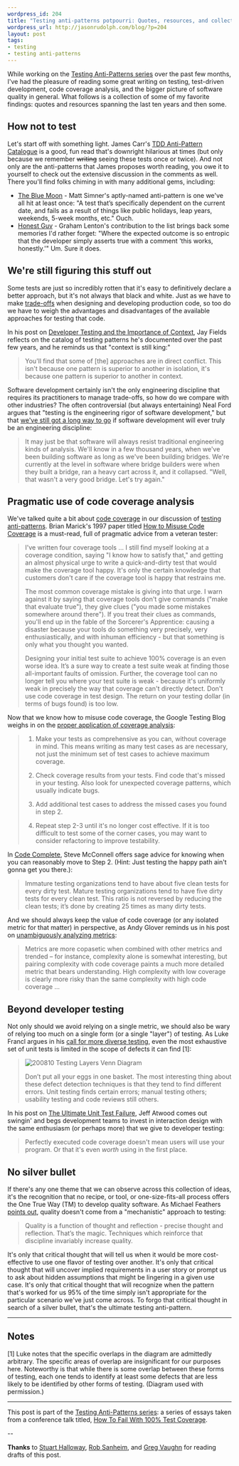 ```yaml
---
wordpress_id: 204
title: "Testing anti-patterns potpourri: Quotes, resources, and collective wisdom"
wordpress_url: http://jasonrudolph.com/blog/?p=204
layout: post
tags:
- testing
- testing anti-patterns
---
```

While working on the [Testing Anti-Patterns series](http://jasonrudolph.com/blog/testing-anti-patterns-how-to-fail-with-100-test-coverage/ "jasonrudolph.com/blog - Testing Anti-Patterns") over the past few months, I've had the pleasure of reading some great writing on testing, test-driven development, code coverage analysis, and the bigger picture of software quality in general.  What follows is a collection of some of my favorite findings: quotes and resources spanning the last ten years and then some.

## How not to test

Let's start off with something light.  James Carr's [TDD Anti-Pattern Catalogue](http://blog.james-carr.org/?p=44 "James Carr &raquo; Blog Archive &raquo; TDD Anti-Patterns") is a good, fun read that's downright hilarious at times (but only because we remember <del>writing</del> seeing these tests once or twice).  And not only are the anti-patterns that James proposes worth reading, you owe it to yourself to check out the extensive discussion in the comments as well. There you'll find folks chiming in with many additional gems, including:

* [The Blue Moon](http://blog.james-carr.org/2006/11/03/tdd-anti-patterns/#comment-47093 "James Carr &raquo; Blog Archive &raquo; TDD Anti-Patterns") - Matt Simner's aptly-named anti-pattern is one we've all hit at least once: "A test that’s specifically dependent on the current date, and fails as a result of things like public holidays, leap years, weekends, 5-week months, etc."  Ouch.  
* [Honest Guv](http://blog.james-carr.org/2006/11/03/tdd-anti-patterns/#comment-77729 "James Carr &raquo; Blog Archive &raquo; TDD Anti-Patterns") - Graham Lenton's contribution to the list brings back some memories I'd rather forget: "Where the expected outcome is so entropic that the developer simply asserts true with a comment 'this works, honestly.'"  Um.  Sure it does.

## We're still figuring this stuff out

Some tests are just so incredibly rotten that it's easy to definitively declare a better approach, but it's not always that black and white.  Just as we have to make [trade-offs](http://www.vanderburg.org/Blog/Software/Development/koan.blog "Glenn Vanderburg: Blog - Six of One, a Half Dozen of the Other") when designing and developing production code, so too do we have to weigh the advantages and disadvantages of the available approaches for testing that code.  

In his post on [Developer Testing and the Importance of Context](http://blog.jayfields.com/2008/06/developer-testing-and-importance-of.html "Jay Fields' Thoughts: Developer Testing and the Importance of Context"), Jay Fields reflects on the catalog of testing patterns he's documented over the past few years, and he reminds us that "context is still king:"

> You'll find that some of [the] approaches are in direct conflict. This isn't because one pattern is superior to another in isolation, it's because one pattern is superior to another in context.

Software development certainly isn't the only engineering discipline that requires its practitioners to manage trade-offs, so how do we compare with other industries?  The often controversial (but always entertaining) Neal Ford argues that "testing is the engineering rigor of software development," but that [we've still got a long way to go](http://memeagora.blogspot.com/2007/11/building-bridges-without-engineering.html "Meme Agora: Building Bridges without Engineering") if software development will ever truly be an engineering discipline:

> It may just be that software will always resist traditional engineering kinds of analysis. We'll know in a few thousand years, when we've been building software as long as we've been building bridges. We're currently at the level in software where bridge builders were when they built a bridge, ran a heavy cart across it, and it collapsed. "Well, that wasn't a very good bridge. Let's try again."

## Pragmatic use of code coverage analysis

We've talked quite a bit about [code coverage](http://jasonrudolph.com/blog/2008/06/10/a-brief-discussion-of-code-coverage-types/ "jasonrudolph.com/blog -- A Brief Discussion of Code Coverage Types") in our discussion of [testing anti-patterns](http://jasonrudolph.com/blog/testing-anti-patterns-how-to-fail-with-100-test-coverage/ "jasonrudolph.com/blog -- Testing Anti-Patterns: How to Fail With 100% Test Coverage").  Brian Marick's 1997 paper titled [How to Misuse Code Coverage](http://www.exampler.com/testing-com/writings/coverage.pdf "PDF - 'How to Misuse Code Coverage' by Brian Marick") is a must-read, full of pragmatic advice from a veteran tester:

> I've written four coverage tools ... I still find myself looking at a coverage condition, saying "I know how to satisfy that," and getting an almost physical urge to write a quick-and-dirty test that would make the coverage tool happy. It's only the certain knowledge that customers don't care if the coverage tool is happy that restrains me.
>
> The most common coverage mistake is giving into that urge. I warn against it by saying that coverage tools don't give commands ("make that evaluate true"), they give clues ("you made some mistakes somewhere around there"). If you treat their clues as commands, you'll end up in the fable of the Sorcerer's Apprentice: causing a disaster because your tools do something very precisely, very enthusiastically, and with inhuman efficiency - but that something is only what you thought you wanted.
>
> Designing your initial test suite to achieve 100% coverage is an even worse idea. It’s a sure way to create a test suite weak at finding those all-important faults of omission. Further, the coverage tool can no longer tell you where your test suite is weak - because it's uniformly weak in precisely the way that coverage can't directly detect. Don't use code coverage in test design. The return on your testing dollar (in terms of bugs found) is too low.

Now that we know how to misuse code coverage, the Google Testing Blog weighs in on the [proper application of coverage analysis](http://googletesting.blogspot.com/2008/03/tott-understanding-your-coverage-data.html "Google Testing Blog: TotT: Understanding Your Coverage Data"):

> 1. Make your tests as comprehensive as you can, without coverage in mind. This means writing as many test cases as are necessary, not just the minimum set of test cases to achieve maximum coverage.
>
> 2. Check coverage results from your tests. Find code that's missed in your testing. Also look for unexpected coverage patterns, which usually indicate bugs.
>
> 3. Add additional test cases to address the missed cases you found in step 2.
>
> 4. Repeat step 2-3 until it's no longer cost effective. If it is too difficult to test some of the corner cases, you may want to consider refactoring to improve testability.

In [Code Complete](http://www.amazon.com/Code-Complete-Practical-Handbook-Construction/dp/0735619670 "Amazon.com: Code Complete: A Practical Handbook of Software Construction: Steve McConnell"), Steve McConnell offers sage advice for knowing when you can reasonably move to Step 2.  (Hint: Just testing the happy path ain't gonna get you there.):

> Immature testing organizations tend to have about five clean tests for every dirty test.  Mature testing organizations tend to have five dirty tests for every clean test. This ratio is not reversed by reducing the clean tests; it’s done by creating 25 times as many dirty tests.

And we should always keep the value of code coverage (or any isolated metric for that matter) in perspective, as Andy Glover reminds us in his post on [unambiguously analyzing metrics](http://thediscoblog.com/2008/03/20/unambiguously-analyzing-metrics "The Disco Blog  &raquo; Blog Archive   &raquo; Unambiguously analyzing metrics"):

> Metrics are more copasetic when combined with other metrics and trended – for instance, complexity alone is somewhat interesting, but pairing complexity with code coverage paints a much more detailed metric that bears understanding. High complexity with low coverage is clearly more risky than the same complexity with high code coverage ...

## Beyond developer testing

Not only should we avoid relying on a single metric, we should also be wary of relying too much on a single form (or a single "layer") of testing.  As Luke Francl argues in his [call for more diverse testing](http://railspikes.com/2008/7/11/testing-is-overrated "Rail Spikes: Testing is Overrated"), even the most exhaustive set of unit tests is limited in the scope of defects it can find [1]:

> ![200810 Testing Layers Venn Diagram](http://jasonrudolph.com/resources/200810_testing_layers_venn_diagram.png)     
>
> Don’t put all your eggs in one basket. The most interesting thing about these defect detection techniques is that they tend to find different errors. Unit testing finds certain errors; manual testing others; usability testing and code reviews still others.

In his post on [The Ultimate Unit Test Failure](http://www.codinghorror.com/blog/archives/001059.html "Coding Horror: The Ultimate Unit Test Failure"), Jeff Atwood comes out swingin' and begs development teams to invest in interaction design with the same enthusiasm (or perhaps more) that we give to developer testing:

> Perfectly executed code coverage doesn't mean users will use your program. Or that it's even *worth* using in the first place.

## No silver bullet

If there's any one theme that we can observe across this collection of ideas, it's the recognition that no recipe, or tool, or one-size-fits-all process offers the One True Way (TM) to develop quality software.  As Michael Feathers [points out](http://michaelfeathers.typepad.com/michael_feathers_blog/2008/06/the-flawed-theo.html "Michael Feathers' Blog: The Flawed Theory Behind Unit Testing"), quality doesn't come from a "mechanistic" approach to testing:

> Quality is a function of thought and reflection - precise thought and reflection. That’s the magic. Techniques which reinforce that discipline invariably increase quality.

It's only that critical thought that will tell us when it would be more cost-effective to use one flavor of testing over another.  It's only that critical thought that will uncover implied requirements in a user story or prompt us to ask about hidden assumptions that might be lingering in a given use case.  It's only that critical thought that will recognize when the pattern that's worked for us 95% of the time simply isn't appropriate for the particular scenario we've just come across.  To forgo that critical thought in search of a silver bullet, that's the ultimate testing anti-pattern.

----

## Notes

[1] Luke notes that the specific overlaps in the diagram are admittedly arbitrary.  The specific areas of overlap are insignificant for our purposes here.  Noteworthy is that while there is some overlap between these forms of testing, each one tends to identify at least some defects that are less likely to be identified by other forms of testing.  (Diagram used with permission.)

----

This post is part of the [Testing Anti-Patterns series](http://jasonrudolph.com/blog/testing-anti-patterns-how-to-fail-with-100-test-coverage/ "jasonrudolph.com/blog - Testing Anti-Patterns"): a series of essays taken from a conference talk titled, [How To Fail With 100% Test Coverage](http://blog.thinkrelevance.com/2008/5/23/how-to-fail-with-100-test-coverage "Relevance Blog : How To Fail With 100% Test Coverage").

--

**Thanks** to [Stuart Halloway](http://thinkrelevance.com/about/stuart-halloway "Relevance: Stuart Halloway"), [Rob Sanheim](http://robsanheim.com/ "Panasonic Youth"), and [Greg Vaughn](http://gigavolt.net/blog/ "Potential Differences") for reading drafts of this post.
